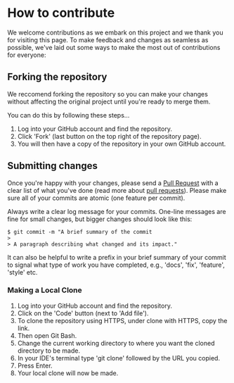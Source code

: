 # How to contribute

We welcome contributions as we embark on this project and we thank you for visiting this page. To make feedback and changes as seamless as possible, we've laid out some ways to make the most out of contributions for everyone:

## Forking the repository

We reccomend forking the repository so you can make your changes without affecting the original project until you're ready to merge them.

You can do this by following these steps...

1. Log into your GitHub account and find the repository.
2. Click 'Fork' (last button on the top right of the repository page).
3. You will then have a copy of the repository in your own GitHub account.

## Submitting changes

Once you're happy with your changes, please send a [Pull Request](https://github.com/AnselmPowell/single-portal-prototype/pulls) with a clear list of what you've done (read more about [pull requests](http://help.github.com/pull-requests/)). Please make sure all of your commits are atomic (one feature per commit).

Always write a clear log message for your commits. One-line messages are fine for small changes, but bigger changes should look like this:

    $ git commit -m "A brief summary of the commit
    > 
    > A paragraph describing what changed and its impact."

It can also be helpful to write a prefix in your brief summary of your commit to signal what type of work you have completed, e.g., 'docs', 'fix', 'feature', 'style' etc.

### Making a Local Clone

1. Log into your GitHub account and find the repository.
2. Click on the 'Code' button (next to 'Add file').
3. To clone the repository using HTTPS, under clone with HTTPS, copy the link.
4. Then open Git Bash.
5. Change the current working directory to where you want the cloned directory to be made.
6. In your IDE's terminal type 'git clone' followed by the URL you copied.
7. Press Enter.
8. Your local clone will now be made.